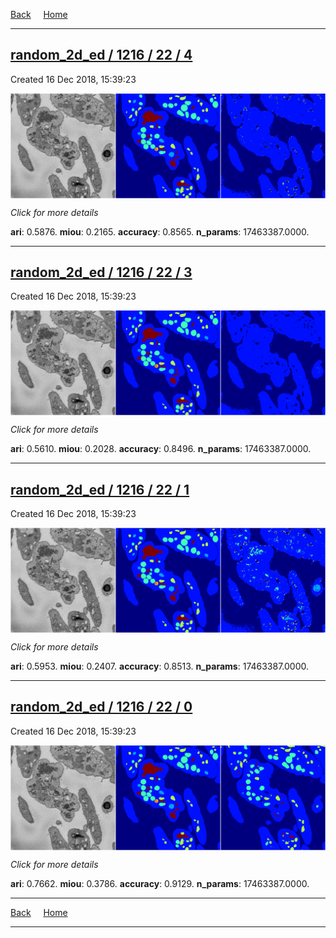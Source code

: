 
[Back](..)&nbsp;&nbsp;&nbsp;&nbsp;&nbsp;[Home](https://leapmanlab.github.io/snapshots)

---

<div class="summary"><a href="4"><h2>random_2d_ed / 1216 / 22 / 4</h2></a><p>Created 16 Dec 2018, 15:39:23
</p><a href="4"><img src="4/media/summary.png" align="center"></a><p>
<i>Click for more details</i>
</p></div>

**ari**: 0.5876. **miou**: 0.2165. **accuracy**: 0.8565. **n_params**: 17463387.0000. 

---

<div class="summary"><a href="3"><h2>random_2d_ed / 1216 / 22 / 3</h2></a><p>Created 16 Dec 2018, 15:39:23
</p><a href="3"><img src="3/media/summary.png" align="center"></a><p>
<i>Click for more details</i>
</p></div>

**ari**: 0.5610. **miou**: 0.2028. **accuracy**: 0.8496. **n_params**: 17463387.0000. 

---

<div class="summary"><a href="1"><h2>random_2d_ed / 1216 / 22 / 1</h2></a><p>Created 16 Dec 2018, 15:39:23
</p><a href="1"><img src="1/media/summary.png" align="center"></a><p>
<i>Click for more details</i>
</p></div>

**ari**: 0.5953. **miou**: 0.2407. **accuracy**: 0.8513. **n_params**: 17463387.0000. 

---

<div class="summary"><a href="0"><h2>random_2d_ed / 1216 / 22 / 0</h2></a><p>Created 16 Dec 2018, 15:39:23
</p><a href="0"><img src="0/media/summary.png" align="center"></a><p>
<i>Click for more details</i>
</p></div>

**ari**: 0.7662. **miou**: 0.3786. **accuracy**: 0.9129. **n_params**: 17463387.0000. 

---

[Back](..)&nbsp;&nbsp;&nbsp;&nbsp;&nbsp;[Home](https://leapmanlab.github.io/snapshots)

---